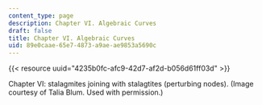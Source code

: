 ```yaml
---
content_type: page
description: Chapter VI. Algebraic Curves
draft: false
title: Chapter VI. Algebraic Curves
uid: 89e0caae-65e7-4873-a9ae-ae9853a5690c
---
```

{{< resource uuid="4235b0fc-afc9-42d7-af2d-b056d61ff03d" >}}

Chapter VI: stalagmites joining with stalagtites (perturbing nodes). (Image courtesy of Talia Blum. Used with permission.)